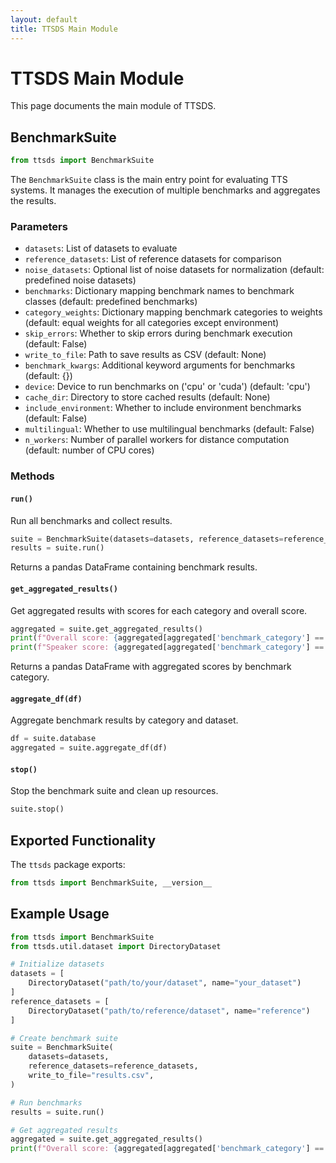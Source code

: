 ```yaml
---
layout: default
title: TTSDS Main Module
---
```


# TTSDS Main Module

This page documents the main module of TTSDS.

## BenchmarkSuite

```python
from ttsds import BenchmarkSuite
```

The `BenchmarkSuite` class is the main entry point for evaluating TTS systems. It manages the execution of multiple benchmarks and aggregates the results.

### Parameters

- `datasets`: List of datasets to evaluate
- `reference_datasets`: List of reference datasets for comparison
- `noise_datasets`: Optional list of noise datasets for normalization (default: predefined noise datasets)
- `benchmarks`: Dictionary mapping benchmark names to benchmark classes (default: predefined benchmarks)
- `category_weights`: Dictionary mapping benchmark categories to weights (default: equal weights for all categories except environment)
- `skip_errors`: Whether to skip errors during benchmark execution (default: False)
- `write_to_file`: Path to save results as CSV (default: None)
- `benchmark_kwargs`: Additional keyword arguments for benchmarks (default: {})
- `device`: Device to run benchmarks on ('cpu' or 'cuda') (default: 'cpu')
- `cache_dir`: Directory to store cached results (default: None)
- `include_environment`: Whether to include environment benchmarks (default: False)
- `multilingual`: Whether to use multilingual benchmarks (default: False)
- `n_workers`: Number of parallel workers for distance computation (default: number of CPU cores)

### Methods

#### `run()`

Run all benchmarks and collect results.

```python
suite = BenchmarkSuite(datasets=datasets, reference_datasets=reference_datasets)
results = suite.run()
```

Returns a pandas DataFrame containing benchmark results.

#### `get_aggregated_results()`

Get aggregated results with scores for each category and overall score.

```python
aggregated = suite.get_aggregated_results()
print(f"Overall score: {aggregated[aggregated['benchmark_category'] == 'OVERALL']['score_mean'].values[0]}")
print(f"Speaker score: {aggregated[aggregated['benchmark_category'] == 'SPEAKER']['score_mean'].values[0]}")
```

Returns a pandas DataFrame with aggregated scores by benchmark category.

#### `aggregate_df(df)`

Aggregate benchmark results by category and dataset.

```python
df = suite.database
aggregated = suite.aggregate_df(df)
```

#### `stop()`

Stop the benchmark suite and clean up resources.

```python
suite.stop()
```

## Exported Functionality

The `ttsds` package exports:

```python
from ttsds import BenchmarkSuite, __version__
```

## Example Usage

```python
from ttsds import BenchmarkSuite
from ttsds.util.dataset import DirectoryDataset

# Initialize datasets
datasets = [
    DirectoryDataset("path/to/your/dataset", name="your_dataset")
]
reference_datasets = [
    DirectoryDataset("path/to/reference/dataset", name="reference")
]

# Create benchmark suite
suite = BenchmarkSuite(
    datasets=datasets,
    reference_datasets=reference_datasets,
    write_to_file="results.csv",
)

# Run benchmarks
results = suite.run()

# Get aggregated results
aggregated = suite.get_aggregated_results()
print(f"Overall score: {aggregated[aggregated['benchmark_category'] == 'OVERALL']['score_mean'].values[0]}")
``` 
